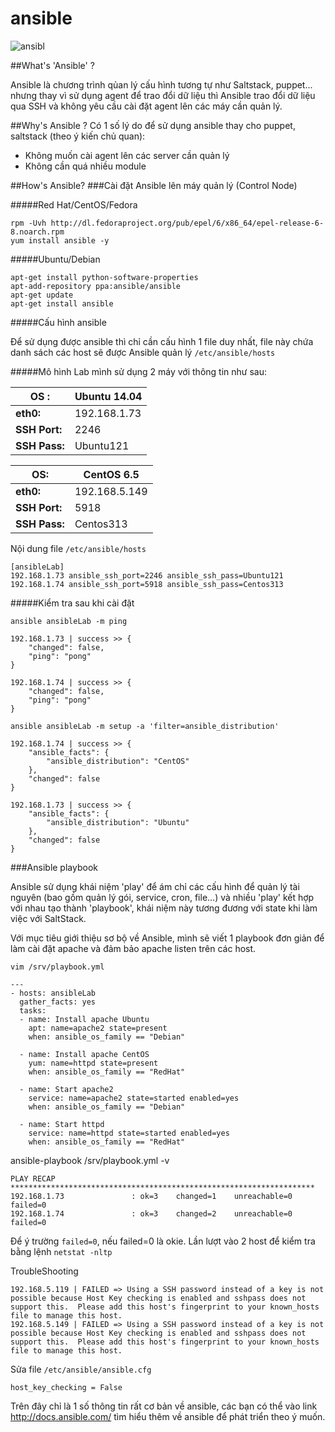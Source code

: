 ansible
=======
![ansibl](http://www.jaimegago.com/wp-content/uploads/2013/03/Screen-Shot-2013-03-30-at-6.07.36-PM.png)

##What's 'Ansible' ?

Ansible là chương trình qủan lý cấu hình tương tự như Saltstack, puppet... nhưng thay vì sử  dụng agent để trao đổi dữ liệu thì Ansible trao đổi dữ liệu qua SSH và không yêu cầu cài đặt agent lên các máy cần quản lý. 

##Why's Ansible ?
Có 1 số lý do để sử dụng ansible thay cho puppet, saltstack (theo ý kiến chủ quan):
- Không muốn cài agent lên các server cần quản lý
- Không cần quá nhiều module

##How's Ansible?
###Cài đặt Ansible lên máy quản lý (Control Node)

#####Red Hat/CentOS/Fedora
```
rpm -Uvh http://dl.fedoraproject.org/pub/epel/6/x86_64/epel-release-6-8.noarch.rpm
yum install ansible -y
```

#####Ubuntu/Debian
```
apt-get install python-software-properties
apt-add-repository ppa:ansible/ansible
apt-get update
apt-get install ansible
```

#####Cấu hình ansible

Để sử dụng được ansible thì chỉ cần cấu hình 1 file duy nhất, file này chứa danh sách các host sẽ được Ansible quản lý `/etc/ansible/hosts`

#####Mô hình Lab mình sử dụng 2 máy với thông tin như sau:

**OS :**| Ubuntu 14.04
---|-----
**eth0:**| 192.168.1.73
**SSH Port:**| 2246
**SSH Pass:**| Ubuntu121

**OS:**| CentOS 6.5
---|-----
**eth0:**| 192.168.5.149
**SSH Port:**| 5918
**SSH Pass:**| Centos313

Nội dung file `/etc/ansible/hosts`
```
[ansibleLab]
192.168.1.73 ansible_ssh_port=2246 ansible_ssh_pass=Ubuntu121
192.168.1.74 ansible_ssh_port=5918 ansible_ssh_pass=Centos313
```

#####Kiểm tra sau khi cài đặt
```
ansible ansibleLab -m ping
```
```
192.168.1.73 | success >> {
    "changed": false, 
    "ping": "pong"
}

192.168.1.74 | success >> {
    "changed": false, 
    "ping": "pong"
}
```
`ansible ansibleLab -m setup -a 'filter=ansible_distribution'`
```
192.168.1.74 | success >> {
    "ansible_facts": {
        "ansible_distribution": "CentOS"
    }, 
    "changed": false
}

192.168.1.73 | success >> {
    "ansible_facts": {
        "ansible_distribution": "Ubuntu"
    }, 
    "changed": false
}
```

###Ansible playbook

Ansible sử dụng khái niệm 'play' để ám chỉ các cấu hình để quản lý tài nguyên (bao gồm quản lý gói, service, cron, file...) và nhiều 'play' kết hợp với nhau tạo thành 'playbook', khái niệm này tương đương với state khi làm việc với SaltStack.

Với mục tiêu giới thiệu sơ bộ về Ansible, mình sẽ viết 1 playbook đơn giản để làm cài đặt apache và đảm bảo apache listen trên các host.

`vim /srv/playbook.yml`
```
---
- hosts: ansibleLab
  gather_facts: yes
  tasks:
  - name: Install apache Ubuntu
    apt: name=apache2 state=present
    when: ansible_os_family == "Debian"
    
  - name: Install apache CentOS
    yum: name=httpd state=present
    when: ansible_os_family == "RedHat"
    
  - name: Start apache2
    service: name=apache2 state=started enabled=yes
    when: ansible_os_family == "Debian"
    
  - name: Start httpd
    service: name=httpd state=started enabled=yes
    when: ansible_os_family == "RedHat"
```
ansible-playbook /srv/playbook.yml -v

```
PLAY RECAP ******************************************************************** 
192.168.1.73               : ok=3    changed=1    unreachable=0    failed=0   
192.168.1.74               : ok=3    changed=2    unreachable=0    failed=0 
```
Để ý trường `failed=0`, nếu failed=0 là okie. Lần lượt vào 2 host để kiểm tra bằng lệnh `netstat -nltp`

TroubleShooting
```
192.168.5.119 | FAILED => Using a SSH password instead of a key is not possible because Host Key checking is enabled and sshpass does not support this.  Please add this host's fingerprint to your known_hosts file to manage this host.
192.168.5.149 | FAILED => Using a SSH password instead of a key is not possible because Host Key checking is enabled and sshpass does not support this.  Please add this host's fingerprint to your known_hosts file to manage this host.
```

Sửa file `/etc/ansible/ansible.cfg`
```
host_key_checking = False
```

Trên đây chỉ là 1 số thông tin rất cơ bản về ansible, các bạn có thể vào link http://docs.ansible.com/ tìm hiểu thêm về ansible để phát triển theo ý muốn.
